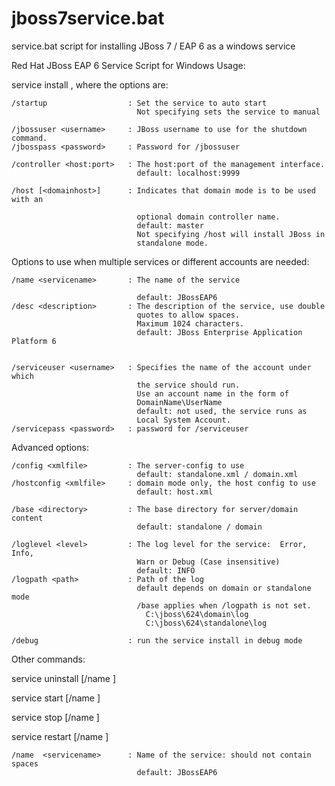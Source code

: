 jboss7service.bat
=================

service.bat script for installing JBoss 7 / EAP 6 as a windows service

Red Hat JBoss EAP 6 Service Script for Windows
Usage:

  service install <options>  , where the options are:

    /startup                  : Set the service to auto start
                                Not specifying sets the service to manual

    /jbossuser <username>     : JBoss username to use for the shutdown command.
    /jbosspass <password>     : Password for /jbossuser

    /controller <host:port>   : The host:port of the management interface.
                                default: localhost:9999

    /host [<domainhost>]      : Indicates that domain mode is to be used with an

                                optional domain controller name.
                                default: master
                                Not specifying /host will install JBoss in
                                standalone mode.

Options to use when multiple services or different accounts are needed:

    /name <servicename>       : The name of the service

                                default: JBossEAP6
    /desc <description>       : The description of the service, use double
                                quotes to allow spaces.
                                Maximum 1024 characters.
                                default: JBoss Enterprise Application Platform 6


    /serviceuser <username>   : Specifies the name of the account under which
                                the service should run.
                                Use an account name in the form of
                                DomainName\UserName
                                default: not used, the service runs as
                                Local System Account.
    /servicepass <password>   : password for /serviceuser

Advanced options:

    /config <xmlfile>         : The server-config to use
                                default: standalone.xml / domain.xml
    /hostconfig <xmlfile>     : domain mode only, the host config to use
                                default: host.xml

    /base <directory>         : The base directory for server/domain content
                                default: standalone / domain

    /loglevel <level>         : The log level for the service:  Error, Info,
                                Warn or Debug (Case insensitive)
                                default: INFO
    /logpath <path>           : Path of the log
                                default depends on domain or standalone mode
                                /base applies when /logpath is not set.
                                  C:\jboss\624\domain\log
                                  C:\jboss\624\standalone\log

    /debug                    : run the service install in debug mode

Other commands:

  service uninstall [/name <servicename>]

  service start [/name <servicename>]

  service stop [/name <servicename>]

  service restart [/name <servicename>]

    /name  <servicename>      : Name of the service: should not contain spaces
                                default: JBossEAP6


